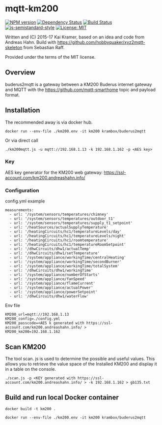 # mqtt-km200

[![NPM version](https://badge.fury.io/js/buderus2mqtt.svg)](http://badge.fury.io/js/buderus2mqtt)
[![Dependency Status](https://img.shields.io/gemnasium/krambox/buderus2mqtt.svg?maxAge=2592000)](https://gemnasium.com/github.com/krambox/buderus2mqtt)
[![Build Status](https://travis-ci.org/krambox/buderus2mqtt.svg?branch=master)](https://travis-ci.org/krambox/buderus2mqtt)
[![js-semistandard-style](https://img.shields.io/badge/code%20style-semistandard-brightgreen.svg?style=flat-square)](https://github.com/Flet/semistandard)
[![License: MIT](https://img.shields.io/badge/License-MIT-yellow.svg)](https://opensource.org/licenses/MIT)

Written and (C) 2015-17 Kai Kramer, based on an idea and code from Andreas Hahn. Build with https://github.com/hobbyquaker/xyz2mqtt-skeleton from Sebastian Raff.

Provided under the terms of the MIT license.

## Overview 

buderus2mqtt is a gateway between a KM200 Buderus internet gateway and MQTT with the  https://github.com/mqtt-smarthome topic and payload format.

## Installation

The recommended away is via docker hub.

    docker run --env-file ./km200.env -it km200 krambox/buderus2mqtt

Or via direct call

    ./km200mqtt.js -u mqtt://192.168.1.13 -k 192.168.1.162 -p <AES key>

### Key

AES key generator for the KM200 web gateway:  https://ssl-account.com/km200.andreashahn.info/

### Configuration

config.yml example

```
measurements:
  - url: '/system/sensors/temperatures/chimney'
  - url: '/system/sensors/temperatures/outdoor_t1'
  - url: '/system/sensors/temperatures/supply_t1_setpoint'
  - url: '/heatSources/actualSupplyTemperature'
  - url: '/heatingCircuits/hc1/temperatureLevels/day'
  - url: '/heatingCircuits/hc1/temperatureLevels/night'
  - url: '/heatingCircuits/hc1/roomtemperature'
  - url: '/heatingCircuits/hc1/temperatureRoomSetpoint'
  - url: '/dhwCircuits/dhw1/actualTemp'
  - url: '/dhwCircuits/dhw1/setTemperature'
  - url: '/system/appliance/workingTime/centralHeating'
  - url: '/system/appliance/workingTime/secondBurner'
  - url: '/system/appliance/workingTime/totalSystem'
  - url: '/dhwCircuits/dhw1/workingTime'
  - url: '/system/appliance/numberOfStarts'
  - url: '/system/appliance/fanSpeed'
  - url: '/system/appliance/flameCurrent'
  - url: '/system/appliance/actualPower'
  - url: '/system/appliance/powerSetpoint'
  - url: '/dhwCircuits/dhw1/waterFlow'
```

Env file

```
KM200_url=mqtt://192.168.1.13
KM200_config=./config.yml
KM200_passcode=<AES k generated with https://ssl-account.com/km200.andreashahn.info/ >
KM200_km200=192.168.1.162
```

## Scan KM200 

The tool scan. js is used to determine the possible and useful values. This allows you to retrieve the value space of the Installed KM200 and display it in a table on the console. 

```
./scan.js -p <KEY generated with https://ssl-account.com/km200.andreashahn.info/ > -k 192.168.1.162 > gb135.txt
```


## Build and run local Docker container

    docker build -t km200 .

    docker run --env-file ./km200.env -it km200 krambox/buderus2mqtt 
